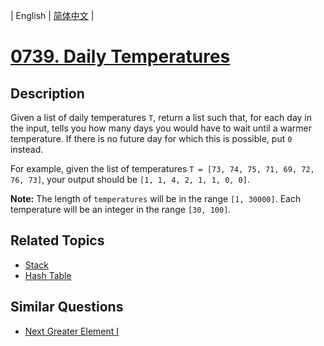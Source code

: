 
| English | [简体中文](README.md) |

# [0739. Daily Temperatures](https://leetcode-cn.com/problems/daily-temperatures/)

## Description

<p>
Given a list of daily temperatures <code>T</code>, return a list such that, for each day in the input, tells you how many days you would have to wait until a warmer temperature.  If there is no future day for which this is possible, put <code>0</code> instead.
</p><p>
For example, given the list of temperatures <code>T = [73, 74, 75, 71, 69, 72, 76, 73]</code>, your output should be <code>[1, 1, 4, 2, 1, 1, 0, 0]</code>.
</p>

<p><b>Note:</b>
The length of <code>temperatures</code> will be in the range <code>[1, 30000]</code>.
Each temperature will be an integer in the range <code>[30, 100]</code>.
</p>

## Related Topics

- [Stack](https://leetcode-cn.com/tag/stack)
- [Hash Table](https://leetcode-cn.com/tag/hash-table)

## Similar Questions

- [Next Greater Element I](../next-greater-element-i/README_EN.md)
